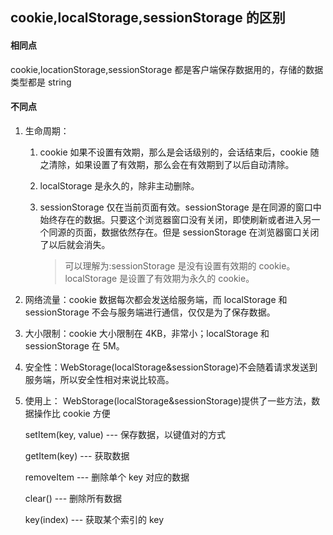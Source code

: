 ## cookie,localStorage,sessionStorage 的区别

#### 相同点

cookie,locationStorage,sessionStorage 都是客户端保存数据用的，存储的数据类型都是 string

#### 不同点

1. 生命周期：

   1. cookie 如果不设置有效期，那么是会话级别的，会话结束后，cookie 随之清除，如果设置了有效期，那么会在有效期到了以后自动清除。

   2. localStorage 是永久的，除非主动删除。

   3. sessionStorage 仅在当前页面有效。sessionStorage 是在同源的窗口中始终存在的数据。只要这个浏览器窗口没有关闭，即使刷新或者进入另一个同源的页面，数据依然存在。但是 sessionStorage 在浏览器窗口关闭了以后就会消失。
      > 可以理解为:sessionStorage 是没有设置有效期的 cookie。
      > localStorage 是设置了有效期为永久的 cookie。

2. 网络流量：cookie 数据每次都会发送给服务端，而 localStorage 和 sessionStorage 不会与服务端进行通信，仅仅是为了保存数据。
3. 大小限制：cookie 大小限制在 4KB，非常小；localStorage 和 sessionStorage 在 5M。
4. 安全性：WebStorage(localStorage&sessionStorage)不会随着请求发送到服务端，所以安全性相对来说比较高。
5. 使用上： WebStorage(localStorage&sessionStorage)提供了一些方法，数据操作比 cookie 方便

   setItem(key, value) --- 保存数据，以键值对的方式

   getItem(key) --- 获取数据

   removeItem --- 删除单个 key 对应的数据

   clear() --- 删除所有数据

   key(index) --- 获取某个索引的 key
